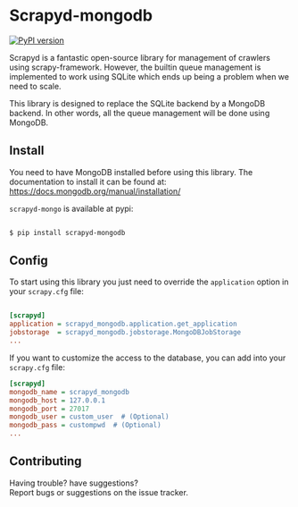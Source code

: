 
# Scrapyd-mongodb
[![PyPI version](https://badge.fury.io/py/scrapyd-mongodb.svg)](https://badge.fury.io/py/scrapyd-mongodb)

Scrapyd is a fantastic open-source library for management of crawlers using scrapy-framework.
However, the builtin queue management is implemented to work using SQLite which ends up being a problem when we need to scale.

This library is designed to replace the SQLite backend by a MongoDB backend. In other words, all
the queue management will be done using MongoDB.


## Install

You need to have MongoDB installed before using this library. The documentation to install it can be found at: https://docs.mongodb.org/manual/installation/

`scrapyd-mongo` is available at pypi:

```bash

$ pip install scrapyd-mongodb

```

## Config

To start using this library you just need to override the `application` option in your `scrapy.cfg` file:
```cfg

[scrapyd]
application = scrapyd_mongodb.application.get_application
jobstorage  = scrapyd_mongodb.jobstorage.MongoDBJobStorage
...

```

If you want to customize the access to the database, you can add into your `scrapy.cfg` file:

```cfg
[scrapyd]
mongodb_name = scrapyd_mongodb
mongodb_host = 127.0.0.1
mongodb_port = 27017
mongodb_user = custom_user  # (Optional)
mongodb_pass = custompwd  # (Optional)
...

```


## Contributing

Having trouble? have suggestions?  
Report bugs or suggestions on the issue tracker.
